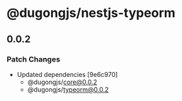 # @dugongjs/nestjs-typeorm

## 0.0.2

### Patch Changes

- Updated dependencies [9e6c970]
    - @dugongjs/core@0.0.2
    - @dugongjs/typeorm@0.0.2
